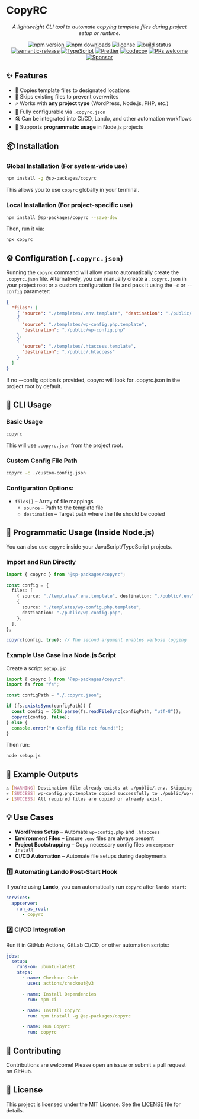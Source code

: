 # **CopyRC**

<p align="center"><i>A lightweight CLI tool to automate copying template files during project setup or runtime.</i></p>
<p align="center">
  <a href="https://www.npmjs.com/package/@sp-packages/copyrc"><img src="https://img.shields.io/npm/v/@sp-packages/copyrc" alt="npm version"></a>
  <a href="https://www.npmjs.com/package/@sp-packages/copyrc"><img src="https://img.shields.io/npm/dw/@sp-packages/copyrc" alt="npm downloads"></a>
  <a href="https://github.com/SP-Packages/copyrc/blob/main/LICENSE"><img src="https://img.shields.io/npm/l/@sp-packages/copyrc" alt="license"></a>
  <a href="https://github.com/SP-Packages/copyrc/actions/workflows/release.yml"><img src="https://github.com/SP-Packages/copyrc/actions/workflows/release.yml/badge.svg" alt="build status"></a>
  <a href="https://github.com/semantic-release/semantic-release"><img src="https://img.shields.io/badge/semantic--release-conventionalcommits-e10079?logo=semantic-release" alt="semantic-release"></a>
  <a href="https://www.typescriptlang.org/"><img src="https://img.shields.io/badge/Made%20with-TypeScript-blue.svg" alt="TypeScript"></a>
  <a href="https://prettier.io/"><img src="https://img.shields.io/badge/code_style-prettier-ff69b4.svg" alt="Prettier"></a>
  <a href="https://codecov.io/gh/SP-Packages/copyrc"><img src="https://codecov.io/gh/SP-Packages/copyrc/graph/badge.svg?token=60X95UNTQL" alt="codecov"></a>
  <a href="https://github.com/SP-Packages/copyrc/pulls"><img src="https://img.shields.io/badge/PRs-welcome-brightgreen.svg" alt="PRs welcome"></a>
  <a href="https://github.com/sponsors/iamsenthilprabu"><img src="https://img.shields.io/badge/Sponsor-%E2%9D%A4-pink?logo=github" alt="Sponsor"></a>
</p>

## **✨ Features**

- 📂 Copies template files to designated locations
- 🔄 Skips existing files to prevent overwrites
- ⚡ Works with **any project type** (WordPress, Node.js, PHP, etc.)
- 🔧 Fully configurable via `.copyrc.json`
- 🛠️ Can be integrated into CI/CD, Lando, and other automation workflows
- 📜 Supports **programmatic usage** in Node.js projects

## **📦 Installation**

### **Global Installation** (For system-wide use)

```sh
npm install -g @sp-packages/copyrc
```

This allows you to use `copyrc` globally in your terminal.

### **Local Installation** (For project-specific use)

```sh
npm install @sp-packages/copyrc --save-dev
```

Then, run it via:

```sh
npx copyrc
```

## **⚙️ Configuration (`.copyrc.json`)**

Running the `copyrc` command will allow you to automatically create the `.copyrc.json` file. Alternatively, you can manually create a `.copyrc.json` in your project root or a custom configuration file and pass it using the `-c` or `--config` parameter:

```json
{
  "files": [
    { "source": "./templates/.env.template", "destination": "./public/.env" },
    {
      "source": "./templates/wp-config.php.template",
      "destination": "./public/wp-config.php"
    },
    {
      "source": "./templates/.htaccess.template",
      "destination": "./public/.htaccess"
    }
  ]
}
```

If no --config option is provided, copyrc will look for .copyrc.json in the project root by default.

## **🚀 CLI Usage**

### **Basic Usage**

```sh
copyrc
```

This will use `.copyrc.json` from the project root.

### **Custom Config File Path**

```sh
copyrc -c ./custom-config.json
```

### **Configuration Options:**

- `files[]` – Array of file mappings
  - `source` – Path to the template file
  - `destination` – Target path where the file should be copied

## **📜 Programmatic Usage (Inside Node.js)**

You can also use `copyrc` inside your JavaScript/TypeScript projects.

### **Import and Run Directly**

```ts
import { copyrc } from "@sp-packages/copyrc";

const config = {
  files: [
    { source: "./templates/.env.template", destination: "./public/.env" },
    {
      source: "./templates/wp-config.php.template",
      destination: "./public/wp-config.php",
    },
  ],
};

copyrc(config, true); // The second argument enables verbose logging
```

### **Example Use Case in a Node.js Script**

Create a script `setup.js`:

```ts
import { copyrc } from "@sp-packages/copyrc";
import fs from "fs";

const configPath = "./.copyrc.json";

if (fs.existsSync(configPath)) {
  const config = JSON.parse(fs.readFileSync(configPath, "utf-8"));
  copyrc(config, false);
} else {
  console.error("❌ Config file not found!");
}
```

Then run:

```sh
node setup.js
```

## **🎯 Example Outputs**

```sh
⚠ [WARNING] Destination file already exists at ./public/.env. Skipping.
✔ [SUCCESS] wp-config.php.template copied successfully to ./public/wp-config.php
✔ [SUCCESS] All required files are copied or already exist.
```

## **💡 Use Cases**

- **WordPress Setup** – Automate `wp-config.php` and `.htaccess`
- **Environment Files** – Ensure `.env` files are always present
- **Project Bootstrapping** – Copy necessary config files on `composer install`
- **CI/CD Automation** – Automate file setups during deployments

### **1️⃣ Automating Lando Post-Start Hook**

If you're using **Lando**, you can automatically run `copyrc` after `lando start`:

```yaml
services:
  appserver:
    run_as_root:
      - copyrc
```

### **2️⃣ CI/CD Integration**

Run it in GitHub Actions, GitLab CI/CD, or other automation scripts:

```yaml
jobs:
  setup:
    runs-on: ubuntu-latest
    steps:
      - name: Checkout Code
        uses: actions/checkout@v3

      - name: Install Dependencies
        run: npm ci

      - name: Install Copyrc
        run: npm install -g @sp-packages/copyrc

      - name: Run Copyrc
        run: copyrc
```

## **🤝 Contributing**

Contributions are welcome! Please open an issue or submit a pull request on GitHub.

## **📜 License**

This project is licensed under the MIT License. See the [LICENSE](LICENSE) file for details.
